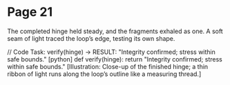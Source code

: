 # Page 21

The completed hinge held steady, and the fragments exhaled as one.
A soft seam of light traced the loop’s edge, testing its own shape.

// Code Task: verify(hinge) → RESULT: "Integrity confirmed; stress within safe bounds."
[python]
def verify(hinge):
	return "Integrity confirmed; stress within safe bounds."
[Illustration: Close-up of the finished hinge; a thin ribbon of light runs along the loop’s outline like a measuring thread.]
